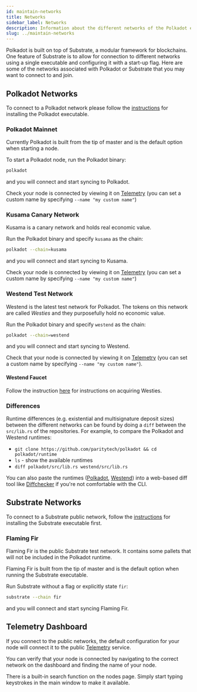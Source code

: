 ```yaml
---
id: maintain-networks
title: Networks
sidebar_label: Networks
description: Information about the different networks of the Polkadot ecosystem.
slug: ../maintain-networks
---
```


Polkadot is built on top of Substrate, a modular framework for blockchains. One feature of Substrate
is to allow for connection to different networks using a single executable and configuring it with a
start-up flag. Here are some of the networks associated with Polkadot or Substrate that you may want
to connect to and join.

## Polkadot Networks

To connect to a Polkadot network please follow the [instructions](maintain-sync.md) for installing
the Polkadot executable.

### Polkadot Mainnet

Currently Polkadot is built from the tip of master and is the default option when starting a node.

To start a Polkadot node, run the Polkadot binary:

```bash
polkadot
```

and you will connect and start syncing to Polkadot.

Check your node is connected by viewing it on
[Telemetry](https://telemetry.polkadot.io/#/Polkadot%20CC3) (you can set a custom name by specifying
`--name "my custom name"`)

### Kusama Canary Network

Kusama is a canary network and holds real economic value.

Run the Polkadot binary and specify `kusama` as the chain:

```bash
polkadot --chain=kusama
```

and you will connect and start syncing to Kusama.

Check your node is connected by viewing it on
[Telemetry](https://telemetry.polkadot.io/#/Kusama%20CC3) (you can set a custom name by specifying
`--name "my custom name"`)

### Westend Test Network

Westend is the latest test network for Polkadot. The tokens on this network are called _Westies_ and
they purposefully hold no economic value.

Run the Polkadot binary and specify `westend` as the chain:

```bash
polkadot --chain=westend
```

and you will connect and start syncing to Westend.

Check that your node is connected by viewing it on
[Telemetry](https://telemetry.polkadot.io/#list/Westend) (you can set a custom name by specifying
`--name "my custom name"`).

#### Westend Faucet

Follow the instruction [here](../learn/learn-DOT.md#getting-westies) for instructions on acquiring Westies.

### Differences

Runtime differences (e.g. existential and multisignature deposit sizes) between the different
networks can be found by doing a `diff` between the `src/lib.rs` of the repositories. For example,
to compare the Polkadot and Westend runtimes:

- `git clone https://github.com/paritytech/polkadot && cd polkadot/runtime`
- `ls` - show the available runtimes
- `diff polkadot/src/lib.rs westend/src/lib.rs`

You can also paste the runtimes
([Polkadot](https://github.com/paritytech/polkadot/blob/master/runtime/polkadot/src/lib.rs),
[Westend](https://github.com/paritytech/polkadot/blob/master/runtime/westend/src/lib.rs)) into a
web-based diff tool like [Diffchecker](https://www.diffchecker.com/) if you're not comfortable with
the CLI.

## Substrate Networks

To connect to a Substrate public network, follow the [instructions][substrate install] for
installing the Substrate executable first.

### Flaming Fir

Flaming Fir is the public Substrate test network. It contains some pallets that will not be included
in the Polkadot runtime.

Flaming Fir is built from the tip of master and is the default option when running the Substrate
executable.

Run Substrate without a flag or explicitly state `fir`:

```bash
substrate --chain fir
```

and you will connect and start syncing Flaming Fir.

## Telemetry Dashboard

If you connect to the public networks, the default configuration for your node will connect it to
the public [Telemetry][telemetry] service.

You can verify that your node is connected by navigating to the correct network on the dashboard and
finding the name of your node.

There is a built-in search function on the nodes page. Simply start typing keystrokes in the main
window to make it available.

[substrate install]: https://docs.substrate.io/v3/getting-started/overview/
[telemetry]: https://telemetry.polkadot.io/
